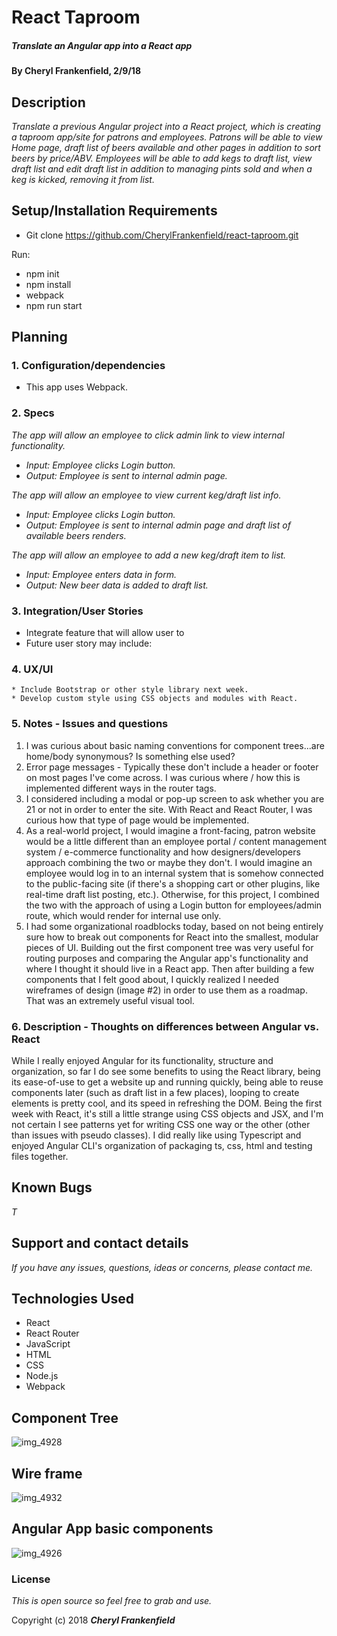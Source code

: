 # React Taproom

##### Translate an Angular app into a React app  

#### By Cheryl Frankenfield, 2/9/18

## Description

_Translate a previous Angular project into a React project, which is creating a taproom app/site for patrons and employees. Patrons will be able to view Home page, draft list of beers available and other pages in addition to sort beers by price/ABV. Employees will be able to add kegs to draft list, view draft list and edit draft list in addition to managing pints sold and when a keg is kicked, removing it from list._

## Setup/Installation Requirements

* Git clone https://github.com/CherylFrankenfield/react-taproom.git

Run:
* npm init
* npm install
* webpack
* npm run start

## Planning

### 1. Configuration/dependencies
  * This app uses Webpack.

### 2. Specs
_The app will allow an employee to click admin link to view internal functionality._
* _Input: Employee clicks Login button._
* _Output: Employee is sent to internal admin page._

_The app will allow an employee to view current keg/draft list info._
* _Input: Employee clicks Login button._
* _Output: Employee is sent to internal admin page and draft list of available beers renders._

_The app will allow an employee to add a new keg/draft item to list._
* _Input: Employee enters data in form._
* _Output: New beer data is added to draft list._

### 3. Integration/User Stories
  * Integrate feature that will allow user to
  * Future user story may include:

### 4. UX/UI
    * Include Bootstrap or other style library next week.
    * Develop custom style using CSS objects and modules with React.

### 5. Notes - Issues and questions
1. I was curious about basic naming conventions for component trees...are home/body synonymous? Is something else used?
2. Error page messages - Typically these don't include a header or footer on most pages I've come across. I was curious where / how this is implemented different ways in the router tags.
3. I considered including a modal or pop-up screen to ask whether you are 21 or not in order to enter the site. With React and React Router, I was curious how that type of page would be implemented.
4. As a real-world project, I would imagine a front-facing, patron website would be a little different than an employee portal / content management system / e-commerce functionality and how designers/developers approach combining the two or maybe they don't. I would imagine an employee would log in to an internal system that is somehow connected to the public-facing site (if there's a shopping cart or other plugins, like real-time draft list posting, etc.). Otherwise, for this project, I combined the two with the approach of using a Login button for employees/admin route, which would render for internal use only.
5. I had some organizational roadblocks today, based on not being entirely sure how to break out components for React into the smallest, modular pieces of UI. Building out the first component tree was very useful for routing purposes and comparing the Angular app's functionality and where I thought it should live in a React app. Then after building a few components that I felt good about, I quickly realized I needed wireframes of design (image #2) in order to use them as a roadmap. That was an extremely useful visual tool.

### 6. Description - Thoughts on differences between Angular vs. React
While I really enjoyed Angular for its functionality, structure and organization, so far I do see some benefits to using the React library, being its ease-of-use to get a website up and running quickly, being able to reuse components later (such as draft list in a few places), looping to create elements is pretty cool, and its speed in refreshing the DOM. Being the first week with React, it's still a little strange using CSS objects and JSX, and I'm not certain I see patterns yet for writing CSS one way or the other (other than issues with pseudo classes). I did really like using Typescript and enjoyed Angular CLI's organization of packaging ts, css, html and testing files together.

## Known Bugs

_T_

## Support and contact details

_If you have any issues, questions, ideas or concerns, please contact me._

## Technologies Used

* React
* React Router
* JavaScript
* HTML
* CSS
* Node.js
* Webpack

## Component Tree 

![img_4928](https://user-images.githubusercontent.com/32469854/36046983-97a5b716-0d8f-11e8-971b-61525d4ba878.jpg)

## Wire frame

![img_4932](https://user-images.githubusercontent.com/32469854/36055065-9de6c704-0dae-11e8-8f00-4d23e9482061.jpg)

## Angular App basic components

![img_4926](https://user-images.githubusercontent.com/32469854/36047227-48bb475a-0d90-11e8-8bf9-9dc077b0339f.jpg)

### License

*This is open source so feel free to grab and use.*

Copyright (c) 2018 **_Cheryl Frankenfield_**
